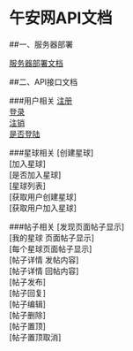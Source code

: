 # 午安网API文档

##一、服务器部署

[服务器部署文档](/config/Config.md)

##二、API接口文档

###用户相关
[注册](/wiki/User.Reg.md)<br>
[登录](/wiki/User.Login.md)<br>
[注销](/wiki/User.Logout.md)<br>
[是否登陆](/wiki/Group.UStatus.md)

###星球相关
[创建星球]<br>
[加入星球]<br>
[是否加入星球]<br>
[星球列表]<br>
[获取用户创建星球]<br>
[获取用户加入星球]

###帖子相关
[发现页面帖子显示]<br>
[我的星球 页面帖子显示]<br>
[每个星球页面帖子显示]<br>
[帖子详情 发帖内容]<br>
[帖子详情 回帖内容]<br>
[帖子发布]<br>
[帖子回复]<br>
[帖子编辑]<br>
[帖子删除]<br>
[帖子置顶]<br>
[帖子置顶取消]<br>
